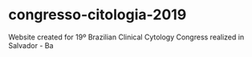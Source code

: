 # congresso-citologia-2019
Website created for 19º Brazilian Clinical Cytology Congress realized in Salvador - Ba
